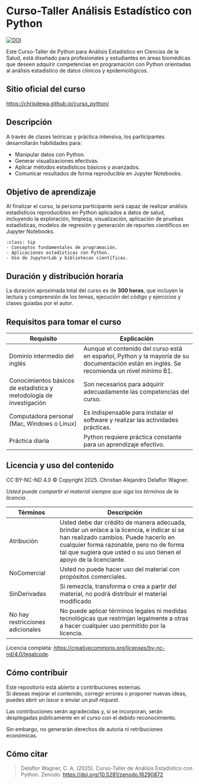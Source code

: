 # Curso-Taller Análisis Estadístico con Python

<a href="https://doi.org/10.5281/zenodo.16290872"><img src="https://zenodo.org/badge/DOI/10.5281/zenodo.16290872.svg" alt="DOI"></a>


Este Curso-Taller de Python para Análisis Estadístico en Ciencias de la Salud, está diseñado para profesionales y estudiantes en áreas biomédicas que deseen adquirir competencias en programación con Python orientadas al análisis estadístico de datos clínicos y epidemiológicos.

## Sitio oficial del curso

https://chrisdewa.github.io/curso_python/

## Descripción

A través de clases teóricas y práctica intensiva, los participantes desarrollarán habilidades para:

- Manipular datos con Python.
- Generar visualizaciones efectivas.
- Aplicar métodos estadísticos básicos y avanzados.
- Comunicar resultados de forma reproducible en Jupyter Notebooks.

## Objetivo de aprendizaje

Al finalizar el curso, la persona participante será capaz de realizar análisis estadísticos reproducibles en Python aplicados a datos de salud, incluyendo la exploración, limpieza, visualización, aplicación de pruebas estadísticas, modelos de regresión y generación de reportes científicos en Jupyter Notebooks.

```{admonition} ¿Qué aprenderás?
:class: tip
- Conceptos fundamentales de programación.
- Aplicaciones estadísticas con Python.
- Uso de JupyterLab y bibliotecas científicas.
```

## Duración y distribución horaria

La duración aproximada total del curso es de **300 horas**, que incluyen la lectura y comprensión de los temas, ejecución del código y ejercicios y clases guiadas por el autor.  

## Requisitos para tomar el curso

| Requisito | Explicación |
|-----------|------------|
| Dominio intermedio del inglés | Aunque el contenido del curso está en español, Python y la mayoría de su documentación están en inglés. Se recomienda un nivel mínimo B1. |
| Conocimientos básicos de estadística y metodología de investigación | Son necesarios para adquirir adecuadamente las competencias del curso. |
| Computadora personal (Mac, Windows o Linux) | Es indispensable para instalar el software y realizar las actividades prácticas. |
| Práctica diaria | Python requiere práctica constante para un aprendizaje efectivo. |

## Licencia y uso del contenido

CC BY-NC-ND 4.0 © Copyright 2025. Christian Alejandro Delaflor Wagner.

*Usted puede compartir el material siempre que siga los términos de la licencia*.

|Términos|Descripción|
|---|---|
|Atribución|Usted debe dar crédito de manera adecuada, brindar un enlace a la licencia, e indicar si se han realizado cambios. Puede hacerlo en cualquier forma razonable, pero no de forma tal que sugiera que usted o su uso tienen el apoyo de la licenciante. |
|NoComercial|Usted no puede hacer uso del material con propósitos comerciales.|
|SinDerivadas|Si remezcla, transforma o crea a partir del material, no podrá distribuir el material modificado|
|No hay restricciones adicionales|No puede aplicar términos legales ni medidas tecnológicas que restrinjan legalmente a otras a hacer cualquier uso permitido por la licencia.|

Licencia completa: https://creativecommons.org/licenses/by-nc-nd/4.0/legalcode.


## Cómo contribuir

Este repositorio está abierto a contribuciones externas.  
Si deseas mejorar el contenido, corregir errores o proponer nuevas ideas, puedes abrir un *issue* o enviar un *pull request*.  

Las contribuciones serán agradecidas y, si se incorporan, serán desplegadas públicamente en el curso con el debido reconocimiento.  

Sin embargo, no generarán derechos de autoría ni retribuciones económicas.

## Cómo citar

> Delaflor Wagner, C. A. (2025). Curso-Taller de Análisis Estadístico con Python. Zenodo. https://doi.org/10.5281/zenodo.16290872